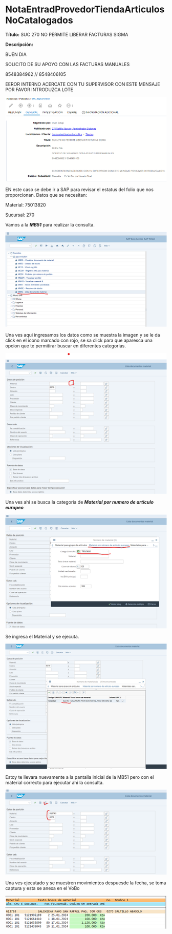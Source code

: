# NotaEntradProvedorTiendaArticulosNoCatalogados

**Título:** SUC 270 NO PERMITE LIBERAR FACTURAS SIGMA

**Descripción:**

BUEN DIA 

SOLICITO DE SU APOYO CON LAS FACTURAS MANUALES 

8548384962 // 8548406105

EEROR INTERNO ACERCATE CON TU SUPERVISOR CON ESTE MENSAJE POR FAVOR INTRODUZCA LOTE

![](./img/NotaEntradProvedorTiendaArticulosNoCatalogados.png)

EN este caso se debe ir a SAP para revisar el estatus del folio que nos proporcionan. Datos que se necesitan:

Material: 75013820

Sucursal: 270

Vamos a la ***MB51*** para realizar la consulta.

![](./img/NotaEntradProvedorTiendaArticulosNoCatalogados2.png)

Una ves aqui ingresamos los datos como se muestra la imagen  y se le da click en el icono marcado con rojo, se sa click para que aparesca una opcion que te permitirar buscar en diferentes categorias.

![](./img/NotaEntradProvedorTiendaArticulosNoCatalogados3.png)

Una ves ahi se busca la categoria de ***Material por numero de articulo europeo***

![](./img/NotaEntradProvedorTiendaArticulosNoCatalogados4.png)

Se ingresa el Material y se ejecuta.

![](./img/NotaEntradProvedorTiendaArticulosNoCatalogados5.png)

Estoy te llevara nuevamente a la pantalla inicial de la MB51 pero con el material correcto para ejecutar ahi la consulta.

![](./img/NotaEntradProvedorTiendaArticulosNoCatalogados6.png)

Una ves ejecutado y se muestren movimientos despuesde la fecha, se toma captura y esta se anexa en el VoBo

![](./img/NotaEntradProvedorTiendaArticulosNoCatalogados8.png)




